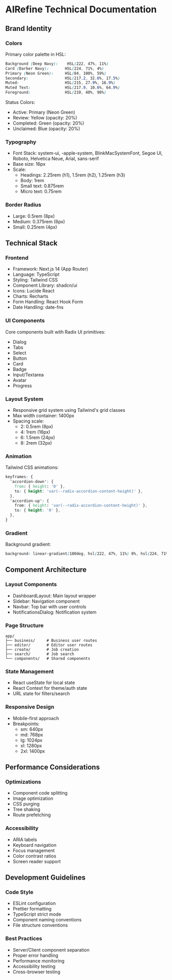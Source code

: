 # AIRefine Technical Documentation

## Brand Identity

### Colors
Primary color palette in HSL:

```css
Background (Deep Navy):    HSL(222, 47%, 11%)
Card (Darker Navy):       HSL(224, 71%, 4%)
Primary (Neon Green):     HSL(84, 100%, 59%)
Secondary:                HSL(217.2, 32.6%, 17.5%)
Muted:                    HSL(215, 27.9%, 16.9%)
Muted Text:               HSL(217.9, 10.6%, 64.9%)
Foreground:               HSL(210, 40%, 98%)
```

Status Colors:
- Active:     Primary (Neon Green)
- Review:     Yellow (opacity: 20%)
- Completed:  Green (opacity: 20%)
- Unclaimed:  Blue (opacity: 20%)

### Typography
- Font Stack: system-ui, -apple-system, BlinkMacSystemFont, Segoe UI, Roboto, Helvetica Neue, Arial, sans-serif
- Base size: 16px
- Scale:
  - Headings: 2.25rem (h1), 1.5rem (h2), 1.25rem (h3)
  - Body: 1rem
  - Small text: 0.875rem
  - Micro text: 0.75rem

### Border Radius
- Large: 0.5rem (8px)
- Medium: 0.375rem (6px)
- Small: 0.25rem (4px)

## Technical Stack

### Frontend
- Framework: Next.js 14 (App Router)
- Language: TypeScript
- Styling: Tailwind CSS
- Component Library: shadcn/ui
- Icons: Lucide React
- Charts: Recharts
- Form Handling: React Hook Form
- Date Handling: date-fns

### UI Components
Core components built with Radix UI primitives:
- Dialog
- Tabs
- Select
- Button
- Card
- Badge
- Input/Textarea
- Avatar
- Progress

### Layout System
- Responsive grid system using Tailwind's grid classes
- Max width container: 1400px
- Spacing scale:
  - 2: 0.5rem (8px)
  - 4: 1rem (16px)
  - 6: 1.5rem (24px)
  - 8: 2rem (32px)

### Animation
Tailwind CSS animations:
```css
keyframes: {
  'accordion-down': {
    from: { height: '0' },
    to: { height: 'var(--radix-accordion-content-height)' },
  },
  'accordion-up': {
    from: { height: 'var(--radix-accordion-content-height)' },
    to: { height: '0' },
  },
}
```

### Gradient
Background gradient:
```css
background: linear-gradient(180deg, hsl(222, 47%, 11%) 0%, hsl(224, 71%, 4%) 100%);
```

## Component Architecture

### Layout Components
- DashboardLayout: Main layout wrapper
- Sidebar: Navigation component
- Navbar: Top bar with user controls
- NotificationsDialog: Notification system

### Page Structure
```
app/
├── business/     # Business user routes
├── editor/       # Editor user routes
├── create/       # Job creation
├── search/       # Job search
└── components/   # Shared components
```

### State Management
- React useState for local state
- React Context for theme/auth state
- URL state for filters/search

### Responsive Design
- Mobile-first approach
- Breakpoints:
  - sm: 640px
  - md: 768px
  - lg: 1024px
  - xl: 1280px
  - 2xl: 1400px

## Performance Considerations

### Optimizations
- Component code splitting
- Image optimization
- CSS purging
- Tree shaking
- Route prefetching

### Accessibility
- ARIA labels
- Keyboard navigation
- Focus management
- Color contrast ratios
- Screen reader support

## Development Guidelines

### Code Style
- ESLint configuration
- Prettier formatting
- TypeScript strict mode
- Component naming conventions
- File structure conventions

### Best Practices
- Server/Client component separation
- Proper error handling
- Performance monitoring
- Accessibility testing
- Cross-browser testing